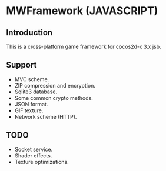 # MWFramework (JAVASCRIPT)

## Introduction

This is a cross-platform game framework for cocos2d-x 3.x jsb.

## Support

- MVC scheme.
- ZIP compression and encryption.
- Sqlite3 database.
- Some common crypto methods.
- JSON format.
- GIF texture.
- Network scheme (HTTP).

## TODO

- Socket service.
- Shader effects.
- Texture optimizations.
